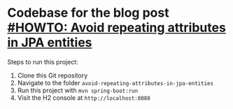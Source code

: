# Codebase for the blog post [#HOWTO: Avoid repeating attributes in JPA entities](https://rieckpil.de/howto-avoid-repeating-attributes-in-jpa-entities/)

Steps to run this project:

1. Clone this Git repository
2. Navigate to the folder `avoid-repeating-attributes-in-jpa-entities`
3. Run this project with `mvn spring-boot:run`
4. Visit the H2 console at `http://localhost:8080`